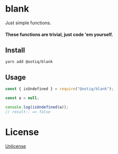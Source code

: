 # blank

Just simple functions.

#### These functions are trivial, just code 'em yourself.

## Install

```
yarn add @ootiq/blank
```

## Usage

```javascript
const { isUndefined } = require("@ootiq/blank");

const a = null;

console.log(isUndefined(a));
// result:: => false
```

# License

[Unlicense](./LICENSE)

